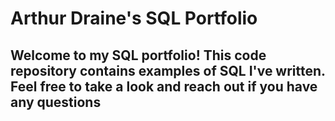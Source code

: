# Arthur Draine's SQL Portfolio

## Welcome to my SQL portfolio! This code repository contains examples of SQL I've written. Feel free to take a look and reach out if you have any questions
